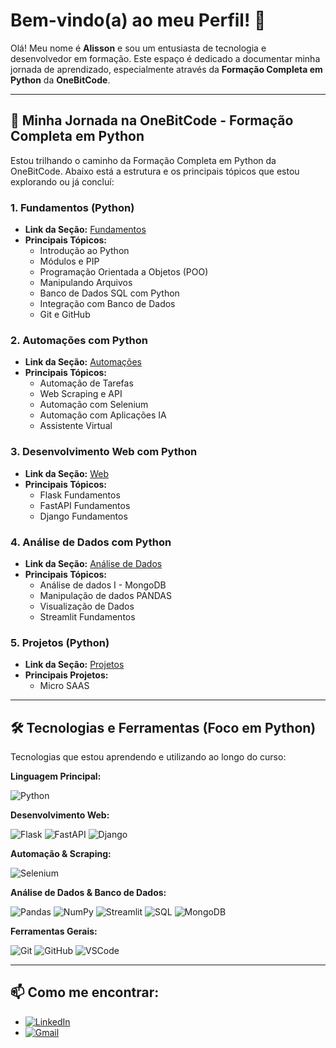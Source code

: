 # Bem-vindo(a) ao meu Perfil! 👋

Olá! Meu nome é **Alisson** e sou um entusiasta de tecnologia e desenvolvedor em formação. Este espaço é dedicado a documentar minha jornada de aprendizado, especialmente através da **Formação Completa em Python** da **OneBitCode**.

---

## 🚀 Minha Jornada na OneBitCode - Formação Completa em Python

Estou trilhando o caminho da Formação Completa em Python da OneBitCode. Abaixo está a estrutura e os principais tópicos que estou explorando ou já concluí:

### 1. Fundamentos (Python)

- **Link da Seção:** [Fundamentos](https://comunidade.onebitcode.com/c/formacao-completa/)
- **Principais Tópicos:**
  - Introdução ao Python
  - Módulos e PIP
  - Programação Orientada a Objetos (POO)
  - Manipulando Arquivos
  - Banco de Dados SQL com Python
  - Integração com Banco de Dados
  - Git e GitHub

### 2. Automações com Python

- **Link da Seção:** [Automações](https://comunidade.onebitcode.com/c/curso-automacoes-com-python/)
- **Principais Tópicos:**
  - Automação de Tarefas
  - Web Scraping e API
  - Automação com Selenium
  - Automação com Aplicações IA
  - Assistente Virtual

### 3. Desenvolvimento Web com Python

- **Link da Seção:** [Web](https://comunidade.onebitcode.com/c/curso-python-web/)
- **Principais Tópicos:**
  - Flask Fundamentos
  - FastAPI Fundamentos
  - Django Fundamentos

### 4. Análise de Dados com Python

- **Link da Seção:** [Análise de Dados](https://comunidade.onebitcode.com/c/curso-analise-de-dados-com-python/)
- **Principais Tópicos:**
  - Análise de dados I - MongoDB
  - Manipulação de dados PANDAS
  - Visualização de Dados
  - Streamlit Fundamentos

### 5. Projetos (Python)

- **Link da Seção:** [Projetos](https://comunidade.onebitcode.com/c/projetos-60f6fd/)
- **Principais Projetos:**
  - Micro SAAS

---

## 🛠️ Tecnologias e Ferramentas (Foco em Python)

Tecnologias que estou aprendendo e utilizando ao longo do curso:

**Linguagem Principal:**

![Python](https://img.shields.io/badge/Python-3776AB?style=for-the-badge&logo=python&logoColor=white)

**Desenvolvimento Web:**

![Flask](https://img.shields.io/badge/Flask-000000?style=for-the-badge&logo=flask&logoColor=white)
![FastAPI](https://img.shields.io/badge/FastAPI-009688?style=for-the-badge&logo=fastapi&logoColor=white)
![Django](https://img.shields.io/badge/Django-092E20?style=for-the-badge&logo=django&logoColor=white)

**Automação & Scraping:**

![Selenium](https://img.shields.io/badge/Selenium-43B02A?style=for-the-badge&logo=selenium&logoColor=white)

<!-- Adicionar outras se aprender (ex: BeautifulSoup, Scrapy, Playwright) -->

**Análise de Dados & Banco de Dados:**

![Pandas](https://img.shields.io/badge/Pandas-150458?style=for-the-badge&logo=pandas&logoColor=white)
![NumPy](https://img.shields.io/badge/NumPy-013243?style=for-the-badge&logo=numpy&logoColor=white) <!-- Comum em análise de dados -->
![Streamlit](https://img.shields.io/badge/Streamlit-FF4B4B?style=for-the-badge&logo=streamlit&logoColor=white)
![SQL](https://img.shields.io/badge/SQL-%234479A1.svg?style=for-the-badge&logo=sql&logoColor=white)
![MongoDB](https://img.shields.io/badge/MongoDB-%234EA94B.svg?style=for-the-badge&logo=mongodb&logoColor=white)

<!-- Adicionar outras (ex: Matplotlib, Seaborn, Scikit-learn) -->

**Ferramentas Gerais:**

![Git](https://img.shields.io/badge/GIT-%23F05033.svg?style=for-the-badge&logo=git&logoColor=white)
![GitHub](https://img.shields.io/badge/GitHub-%23181717.svg?style=for-the-badge&logo=github&logoColor=white)
![VSCode](https://img.shields.io/badge/Visual_Studio_Code-007ACC?style=for-the-badge&logo=visual-studio-code&logoColor=white)

---

## 📫 Como me encontrar:

- [![LinkedIn](https://img.shields.io/badge/LinkedIn-%230077B5.svg?style=for-the-badge&logo=linkedin&logoColor=white)](https://www.linkedin.com/in/alisson-pereira-ferreira-45022623b/)
- [![Gmail](https://img.shields.io/badge/Gmail-%23EA4335.svg?style=for-the-badge&logo=gmail&logoColor=white)](mailto:alissonpef@gmail.com)

